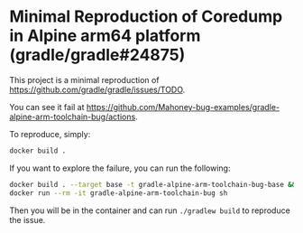 # Minimal Reproduction of Coredump in Alpine arm64 platform (gradle/gradle#24875)

This project is a minimal reproduction of https://github.com/gradle/gradle/issues/TODO.

You can see it fail at https://github.com/Mahoney-bug-examples/gradle-alpine-arm-toolchain-bug/actions.

To reproduce, simply:

```bash
docker build .
```

If you want to explore the failure, you can run the following:

```bash
docker build . --target base -t gradle-alpine-arm-toolchain-bug-base && \
docker run --rm -it gradle-alpine-arm-toolchain-bug sh
```

Then you will be in the container and can run `./gradlew build` to reproduce the
issue.
